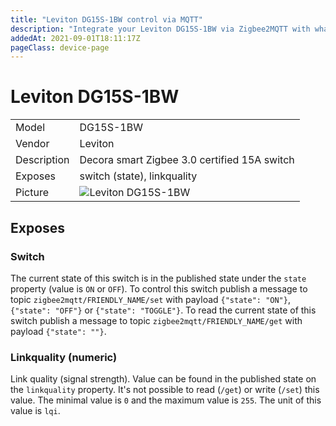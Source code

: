 ```yaml
---
title: "Leviton DG15S-1BW control via MQTT"
description: "Integrate your Leviton DG15S-1BW via Zigbee2MQTT with whatever smart home infrastructure you are using without the vendors bridge or gateway."
addedAt: 2021-09-01T18:11:17Z
pageClass: device-page
---
```


<!-- !!!! -->
<!-- ATTENTION: This file is auto-generated through docgen! -->
<!-- You can only edit the "## Notes"-Section till next h1 (#) or h2 heading (##). -->
<!-- Do NOT use h1 or h2 heading within "## Notes"-Section. -->
<!-- !!!! -->

# Leviton DG15S-1BW

|     |     |
|-----|-----|
| Model | DG15S-1BW  |
| Vendor  | Leviton  |
| Description | Decora smart Zigbee 3.0 certified 15A switch |
| Exposes | switch (state), linkquality |
| Picture | ![Leviton DG15S-1BW](https://psi-4ward.github.io/zigbee2mqtt.io/images/devices/DG15S-1BW.jpg) |


<!-- Notes BEGIN: You can edit here. Add "## Notes" headline if not already present. -->



<!-- Notes END: Do not edit below this line -->


## Exposes

### Switch 
The current state of this switch is in the published state under the `state` property (value is `ON` or `OFF`).
To control this switch publish a message to topic `zigbee2mqtt/FRIENDLY_NAME/set` with payload `{"state": "ON"}`, `{"state": "OFF"}` or `{"state": "TOGGLE"}`.
To read the current state of this switch publish a message to topic `zigbee2mqtt/FRIENDLY_NAME/get` with payload `{"state": ""}`.

### Linkquality (numeric)
Link quality (signal strength).
Value can be found in the published state on the `linkquality` property.
It's not possible to read (`/get`) or write (`/set`) this value.
The minimal value is `0` and the maximum value is `255`.
The unit of this value is `lqi`.

